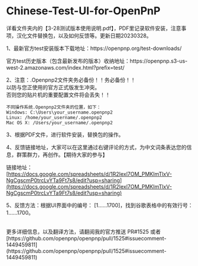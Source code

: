 # Chinese-Test-UI-for-OpenPnP
详看文件夹内的【3-28测试版本使用说明.pdf】，PDF里记录软件安装，注意事项，汉化文件替换包，以及如何反馈等。更新日期20230328。
<p>1、最新官方test安装版本下载地址：https://openpnp.org/test-downloads/</p>
<p> 官方test历史版本（包含最新发布的版本）收纳地址：https://openpnp.s3-us-west-2.amazonaws.com/index.html?prefix=test/</p>

<p>2、注意：.Openpnp2文件夹务必备份！！务必备份！！<br>以防与您正使用的官方正式版发生冲突。<br> 否则您的贴片机的重要配置文件将会丢失！！</p>

    不同操作系统.Openpnp2文件夹的位置，如下：
    Windows: C:\Users\your_username.openpnp2
    Linux: /home/your_username/.openpnp2
    Mac OS X: /Users/your_username/.openpnp2


<p>3、根据PDF文件，进行软件安装，替换包的操作。</p>



<p>4、反馈链接地址，大家可以在这里通过右键评论的方式，为中文词条表达您的信息，群策群力，再创作。【期待大家的参与】</p>

链接地址：[https://docs.google.com/spreadsheets/d/1R2Iexl7OM_PMKlmTlxV-NgCgscmP0trcLvYTa9Ft7s8/edit?usp=sharing](https://docs.google.com/spreadsheets/d/1R2Iexl7OM_PMKlmTlxV-NgCgscmP0trcLvYTa9Ft7s8/edit?usp=sharing)


<p>5、反馈方法：根据UI界面中的编号： [1……1700]，找到谷歌表格中的有效行号：1……1700。</p>
<br>
更多详细信息，以及翻译方法，请翻阅我的官方推送 PR#1525 或者 [https://github.com/openpnp/openpnp/pull/1525#issuecomment-1449459811](https://github.com/openpnp/openpnp/pull/1525#issuecomment-1449459811) <br><br><br><br>

